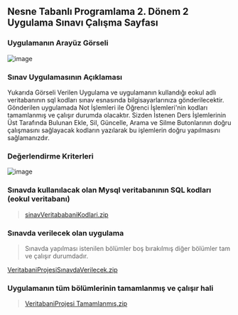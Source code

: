 ## Nesne Tabanlı Programlama 2. Dönem 2 Uygulama Sınavı Çalışma Sayfası ##

### Uygulamanın Arayüz Görseli ###

![image](https://user-images.githubusercontent.com/28144917/170490782-216cd1ea-da35-44ad-8422-1e0af633a7ac.png)

### Sınav Uygulamasının Açıklaması ###
 Yukarıda Görseli Verilen Uygulama ve uygulamanın kullandığı eokul adlı veritabanının sql kodları sınav esnasında bilgisayarlarınıza gönderilecektir. Gönderilen uygulamada  Not İşlemleri ile Öğrenci İşlemleri'nin kodları tamamlanmış ve çalışır durumda olacaktır. Sizden İstenen  Ders İşlemlerinin Üst Tarafında Bulunan Ekle, Sil, Güncelle, Arama ve Silme Butonlarının doğru çalışmasını sağlayacak kodların yazılarak bu işlemlerin doğru yapılmasını sağlamanızdır.


### Değerlendirme Kriterleri
![image](https://user-images.githubusercontent.com/28144917/170494392-e677d3fb-b64d-434e-9609-e3cff7ea32fb.png)


### Sınavda kullanılacak olan Mysql veritabanının SQL kodları (eokul veritabanı) ###
> [sinavVeritababaniKodlari.zip](https://github.com/sahinmansuroglu/NtpDersiDonem2/files/8779188/sinavVeritababaniKodlari.zip)

### Sınavda verilecek olan uygulama  ###
> Sınavda yapılması istenilen bölümler boş bırakılmış diğer bölümler tam ve çalışır durumdadır.

[VeritabaniProjesiSınavdaVerilecek.zip](https://github.com/sahinmansuroglu/NtpDersiDonem2/files/8779203/VeritabaniProjesiSinavdaVerilecek.zip)


### Uygulamanın tüm bölümlerinin tamamlanmış ve çalışır hali ###
>[VeritabaniProjesi Tamamlanmış.zip](https://github.com/sahinmansuroglu/NtpDersiDonem2/files/8779211/VeritabaniProjesi.Tamamlanmis.zip)
